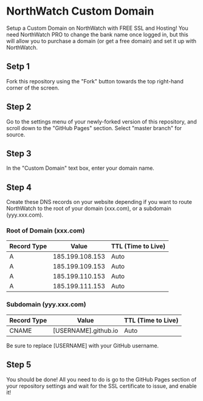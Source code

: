 # NorthWatch Custom Domain
Setup a Custom Domain on NorthWatch with FREE SSL and Hosting!  You need NorthWatch PRO to change the bank name once logged in, but this will allow you to purchase a domain (or get a free domain) and set it up with NorthWatch.

## Setp 1
Fork this repository using the "Fork" button towards the top right-hand corner of the screen.

## Step 2
Go to the settings menu of your newly-forked version of this repository, and scroll down to the "GitHub Pages" section.  Select "master branch" for source.

## Step 3
In the "Custom Domain" text box, enter your domain name.

## Step 4
Create these DNS records on your website depending if you want to route NorthWatch to the root of your domain (xxx.com), or a subdomain (yyy.xxx.com).
### Root of Domain (xxx.com)
| Record Type | Value           | TTL (Time to Live) |
|-------------|-----------------|--------------------|
| A           | 185.199.108.153 | Auto               |
| A           | 185.199.109.153 | Auto               |
| A           | 185.199.110.153 | Auto               |
| A           | 185.199.111.153 | Auto               |
### Subdomain (yyy.xxx.com)
| Record Type | Value                | TTL (Time to Live) |
|-------------|----------------------|--------------------|
| CNAME       | [USERNAME].github.io | Auto               |

Be sure to replace [USERNAME] with your GitHub username.
## Step 5
You should be done!  All you need to do is go to the GitHub Pages section of your repository settings and wait for the SSL certificate to issue, and enable it!
